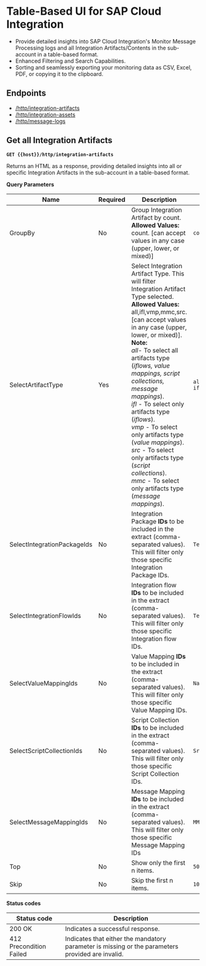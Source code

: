 # Table-Based UI for SAP Cloud Integration
 - Provide detailed insights into SAP Cloud Integration's Monitor Message Processing logs and all Integration Artifacts/Contents in the sub-account in a table-based format.
 - Enhanced Filtering and Search Capabilities.
 - Sorting and seamlessly exporting your monitoring data as CSV, Excel, PDF, or copying it to the clipboard.

## Endpoints
- [/http/integration-artifacts](#get-all-integration-artifacts)
- [/http/integration-assets](#Products)
- [/http/message-logs](#Products)

## Get all Integration Artifacts

**`GET {{host}}/http/integration-artifacts`**

Returns an HTML as a response, providing detailed insights into all or specific Integration Artifacts in the sub-account in a table-based format.

**Query Parameters**

| Name                        | Required | Description                                                                                                                                                                                                                                                                                                                                                                                                                                                                                                                                                                 | Example                           |
|-----------------------------|----------|-----------------------------------------------------------------------------------------------------------------------------------------------------------------------------------------------------------------------------------------------------------------------------------------------------------------------------------------------------------------------------------------------------------------------------------------------------------------------------------------------------------------------------------------------------------------------------|-----------------------------------|
| GroupBy                     | No       | Group Integration Artifact by count. <br>**Allowed Values:** count. [can accept values in any case (upper, lower, or mixed)]                                                                                                                                                                                                                                                                                                                                                                                                                                                | `count`                           |
| SelectArtifactType          | Yes      | Select Integration Artifact Type. This will filter Integration Artifact Type selected. <br>**Allowed Values:** all,ifl,vmp,mmc,src. [can accept values in any case (upper, lower, or mixed)]. <br>**Note:** <br>*all*- To select all artifacts type (*iflows, value mappings, script collections, message mappings*).<br> *ifl* - To select only artifacts type (*iflows*). <br>*vmp* - To select only artifacts type (*value mappings*). <br>*src* - To select only artifacts type (*script collections*). <br>*mmc* - To select only artifacts type (*message mappings*). | `all` <br> `ifl,vmp`              |
| SelectIntegrationPackageIds | No       | Integration Package **IDs** to be included in the extract (comma-separated values). This will filter only those specific Integration Package IDs.                                                                                                                                                                                                                                                                                                                                                                                                                           | `TestPackage01,TestPackage02`     |
| SelectIntegrationFlowIds    | No       | Integration flow **IDs** to be included in the extract (comma-separated values). This will filter only those specific Integration flow IDs.                                                                                                                                                                                                                                                                                                                                                                                                                                 | `Test 02,Test 05`                 |
| SelectValueMappingIds       | No       | Value Mapping **IDs** to be included in the extract (comma-separated values). This will filter only those specific Value Mapping IDs.                                                                                                                                                                                                                                                                                                                                                                                                                                       | `Name_Suffix,Pay_Frequency`       |
| SelectScriptCollectionIds   | No       | Script Collection **IDs** to be included in the extract (comma-separated values). This will filter only those specific Script Collection IDs.                                                                                                                                                                                                                                                                                                                                                                                                                               | `SrcCollection01,SrcCollection02` |
| SelectMessageMappingIds     | No       | Message Mapping **IDs** to be included in the extract (comma-separated values). This will filter only those specific Message Mapping IDs                                                                                                                                                                                                                                                                                                                                                                                                                                    | `MMAP_01,MMAP_02`                 |
| Top                         | No       | Show only the first n items.                                                                                                                                                                                                                                                                                                                                                                                                                                                                                                                                                | `50`                              |
| Skip                        | No       | Skip the first n items.                                                                                                                                                                                                                                                                                                                                                                                                                                                                                                                                                     | `100`                             |

**Status codes**

| Status code | Description |
|-----------------|-----------------------------------------------------|
| 200 OK | Indicates a successful response. |
| 412 Precondition Failed | Indicates that either the mandatory parameter is missing or the parameters provided are invalid. |
